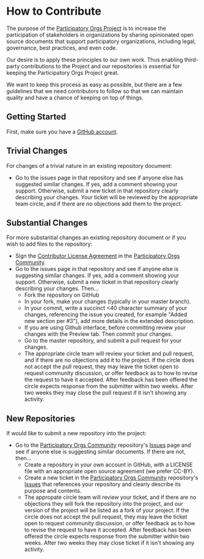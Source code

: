 # How to Contribute

The purpose of the [Participatory Orgs Project](https://github.com/ParticipatoryOrgs) is to increase the participation of stakeholders in organizations by sharing opinionated open source documents that support participatory organizations, including legal, governance, best practices, and even code.

Our desire is to apply these principles to our own work. Thus enabling third-party contributions to the Project and our repositories is essential for keeping the Participatory Orgs Project great.

We want to keep this process as easy as possible, but there are a few guidelines that we need contributors to follow so that we can maintain quality and have a chance of keeping on top of things.

## Getting Started

First, make sure you have a [GitHub account](https://github.com/signup/free).

## Trivial Changes

For changes of a trivial nature in an existing repository document:

* Go to the issues page in that repository and see if anyone else has suggested similar changes. If yes, add a comment showing your support. Otherwise, submit a new ticket in that repository clearly describing your changes. Your ticket will be reviewed by the appropriate team circle, and if there are no objections add them to the project.

## Substantial Changes

For more substantial changes an existing repository document or if you wish to add files to the repository: 
* Sign the [Contributor License Agreement]( ) in the [Participatory Orgs Community](https://github.com/ParticipatoryOrgs/ParticipatoryOrgs-Community).
* Go to the issues page in that repository and see if anyone else is suggesting similar changes. If yes, add a comment showing your support. Otherwise, submit a new ticket in that repository clearly describing your changes. Then...
  * Fork the repository on GitHub
  * In your fork, make your changes (typically in your master branch).
  * In your commit, write a succinct <40 character summary of your changes, referencing the issue you created, for example "Added new section per #3"), add more details in the extended description.
  * If you are using Github interface, before committing review your changes with the Preview tab. Then commit your changes.
  * Go to the master repository, and submit a pull request for your changes.
  * The appropriate circle team will review your ticket and pull request, and if there are no objections add it to the project. If the circle does not accept the pull request, they may leave the ticket open to request community discussion, or offer feedback as to how to revise the request to have it accepted. After feedback has been offered the circle expects response from the submitter within two weeks. After two weeks they may close the pull request if it isn't showing any activity.

## New Repositories

If would like to submit a new repository into the project:
* Go to the [Participatory Orgs Community](https://github.com/ParticipatoryOrgs/ParticipatoryOrgs-Community) repository's [Issues](issues) page and see if anyone else is suggesting similar documents. If there are not, then...
  * Create a repository in your own account in GitHub, with a LICENSE file with an appropriate open source agreement (we prefer CC-BY).
  * Create a new ticket in the [Participatory Orgs Community](https://github.com/ParticipatoryOrgs/ParticipatoryOrgs-Community) repository's [Issues](issues) that references your repository and clearly describe its purpose and contents.
  * The appropate circle team will review your ticket, and if there are no objections they will fork the repository into the project, and our version of the project will be listed as a fork of your project. If the circle does not accept the pull request, they may leave the ticket open to request community discussion, or offer feedback as to how to revise the request to have it accepted. After feedback has been offered the circle expects response from the submitter within two weeks. After two weeks they may close ticket if it isn't showing any activity.


